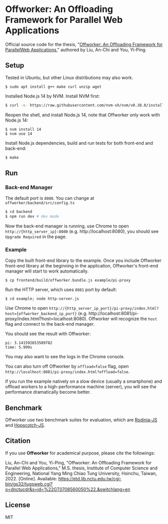 # Offworker: An Offloading Framework for Parallel Web Applications

Official source code for the thesis, "[Offworker: An Offloading Framework for ParallelWeb Applications](https://etd.lib.nctu.edu.tw/cgi-bin/gs32/tugsweb.cgi?o=dnctucdr&s=id=%22GT0708560050%22.&switchlang=en)," authored by Liu, An-Chi and You, Yi-Ping.

## Setup

Tested in Ubuntu, but other Linux distributions may also work.

```
$ sudo apt install g++ make curl unzip wget
```

Installed Node.js 14 by NVM. Install NVM first:


```sh
$ curl -o- https://raw.githubusercontent.com/nvm-sh/nvm/v0.38.0/install.sh | bash
```

Reopen the shell, and install Node.js 14, note that Offworker only work with Node.js 14:

```
$ nvm install 14
$ nvm use 14
```

Install Node.js dependencies, build and run tests for both front-end and back-end:


```sh
$ make
```

## Run

### Back-end Manager

The default port is `8080`. You can change at `offworker/backend/src/config.ts`

```sh
$ cd backend
$ npm run dev # dev mode
```
    
Now the back-end manager is running, use Chrome to open `http://{http_server_ip}:8080` (e.g. http://localhost:8080), you should see `Upgrade Required` in the page.
    
### Example

Copy the built front-end library to the example. Once you include Offworker front-end library at the beginning in the application, Offworker's front-end manager will start to work automatically.

```
$ cp frontend/build/offworker.bundle.js example/pi-proxy
```

Run the HTTP server, which uses `8081` port by default:

```
$ cd example; node http-server.js
```

Use Chrome to open `http://{http_server_ip_port}/pi-proxy/index.html?host={offworker_backend_ip_port}` (e.g. http://localhost:8081/pi-proxy/index.html?host=localhost:8080). Offworker will recognize the `host` flag and connect to the back-end manager.

You should see the result with Offworker: 

```
pi: 3.141592653589782
time: 5.999s
```

You may also want to see the logs in the Chrome console.

You can also turn off Offworker by `offload=false` flag, open `http://localhost:8081/pi-proxy/index.html?offload=false`.

If you run the example natively on a slow device (usually a smartphone) and offload workers to a high-performance machine (server), you will see the performance dramatically become better.

## Benchmark

Offworker use two benchmark suites for evaluation, which are [Rodinia-JS](https://github.com/nycu-sslab/rodinia-js) and [Hopscotch-JS](https://github.com/nycu-sslab/hopscotch-js).

## Citation

If you use **Offworker** for academical purpose, please cite the followings:

Liu, An-Chi and You, Yi-Ping, "Offworker: An Offloading Framework for Parallel Web Applications," M.S. thesis, Institute of Computer Science and Engineering, National Yang Ming Chiao Tung University, Hsinchu, Taiwan, 2022. [Online]. Available: https://etd.lib.nctu.edu.tw/cgi-bin/gs32/tugsweb.cgi?o=dnctucdr&s=id=%22GT0708560050%22.&switchlang=en

## License

MIT

